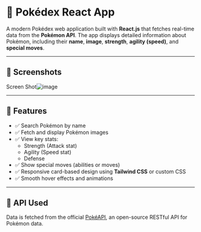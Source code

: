 # 🧠 Pokédex React App

A modern Pokédex web application built with **React.js** that fetches real-time data from the **Pokémon API**. The app displays detailed information about Pokémon, including their **name**, **image**, **strength**, **agility (speed)**, and **special moves**.

---

## 📸 Screenshots

Screen Shot![image](https://github.com/user-attachments/assets/fcd01f14-26c6-4bd3-8d6f-b495b8806462)

---

## 🚀 Features

- ✅ Search Pokémon by name
- ✅ Fetch and display Pokémon images
- ✅ View key stats:
  - Strength (Attack stat)
  - Agility (Speed stat)
  - Defense
- ✅ Show special moves (abilities or moves)
- ✅ Responsive card-based design using **Tailwind CSS** or custom CSS
- ✅ Smooth hover effects and animations

---

## 🔌 API Used

Data is fetched from the official [PokéAPI](https://pokeapi.co/), an open-source RESTful API for Pokémon data.
